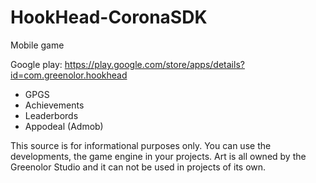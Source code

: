 # HookHead-CoronaSDK
Mobile game

Google play: https://play.google.com/store/apps/details?id=com.greenolor.hookhead

- GPGS
- Achievements
- Leaderbords
- Appodeal (Admob)

This source is for informational purposes only. 
You can use the developments, the game engine in your projects. 
Art is all owned by the Greenolor Studio and it can not be used in projects of its own.
